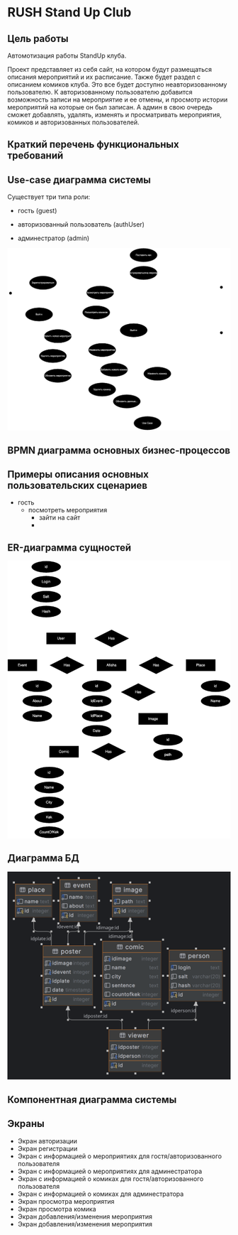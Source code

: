# RUSH Stand Up Club

## Цель работы
Автомотизация работы StandUp клуба.

Проект представляет из себя сайт, на котором будут размещаться описания мероприятий и их расписание. Также будет раздел с описанием комиков клуба. Это все будет доступно неавторизованному пользователю. К авторизованному пользователю добавится возможность записи на мероприятие и ее отмены, и просмотр истории мероприятий на которые он был записан. 
А админ в свою очередь сможет добавлять, удалять, изменять и просматривать мероприятия, комиков и авторизованных пользователей. 

## Краткий перечень функциональных требований


## Use-case диаграмма системы

Существует три типа роли:

- гость (guest)

- авторизованный пользователь (authUser)

- админестратор (admin)

![](img/use-case.svg)

## BPMN диаграмма основных бизнес-процессов

## Примеры описания основных пользовательских сценариев

- гость
	+ посмотреть мероприятия
		- зайти на сайт
		- 


## ER-диаграмма сущностей

![](img/er.svg)

## Диаграмма БД

![](img/database.png)

## Компонентная диаграмма системы

## Экраны 

- Экран авторизации
- Экран регистрации
- Экран с информацией о мероприятиях для гостя/авторизованного пользователя
- Экран с информацией о мероприятиях для админестратора
- Экран с информацией о комиках для гостя/авторизованного пользователя
- Экран с информацией о комиках для админестратора
- Экран просмотра мероприятия
- Экран просмотра комика
- Экран добавления/изменения мероприятия
- Экран добавления/изменения мероприятия
